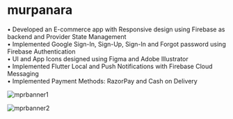 # murpanara

• Developed an E-commerce app with Responsive design using Firebase as backend and Provider State Management <br />
• Implemented Google Sign-In, Sign-Up, Sign-In and Forgot password using Firebase Authentication <br />
• UI and App Icons designed using Figma and Adobe Illustrator <br />
• Implemented Flutter Local and Push Notifications with Firebase Cloud Messaging <br />
• Implemented Payment Methods: RazorPay and Cash on Delivery <br />

![mprbanner1](https://user-images.githubusercontent.com/86146554/186866770-61c48243-468b-4843-8fc9-1e2aac734d44.png)

![mprbanner2](https://user-images.githubusercontent.com/86146554/186866807-d62e4d1e-2ce6-45a8-a6bf-c1c7268ec1ee.png)
